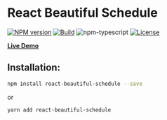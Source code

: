 # React Beautiful Schedule

[![NPM version][npm-image]][npm-url]
[![Build][github-build]][github-build-url]
![npm-typescript]
[![License][github-license]][github-license-url]

[**Live Demo**](https://react-beautiful-schedule.netlify.app)

## Installation:

```bash
npm install react-beautiful-schedule --save
```

or

```bash
yarn add react-beautiful-schedule
```

[npm-url]: https://www.npmjs.com/react-beautiful-schedule
[npm-image]: https://img.shields.io/npm/v/react-beautiful-schedule
[github-license]: https://img.shields.io/github/license/ahmedalatawi/react-beautiful-schedule
[github-license-url]: https://github.com/ahmedalatawi/react-beautiful-schedule/blob/main/LICENSE
[github-build]: https://github.com/ahmedalatawi/react-beautiful-schedule/actions/workflows/publish.yml/badge.svg
[github-build-url]: https://github.com/ahmedalatawi/react-beautiful-schedule/actions/workflows/publish.yml
[npm-typescript]: https://img.shields.io/npm/types/react-beautiful-schedule

